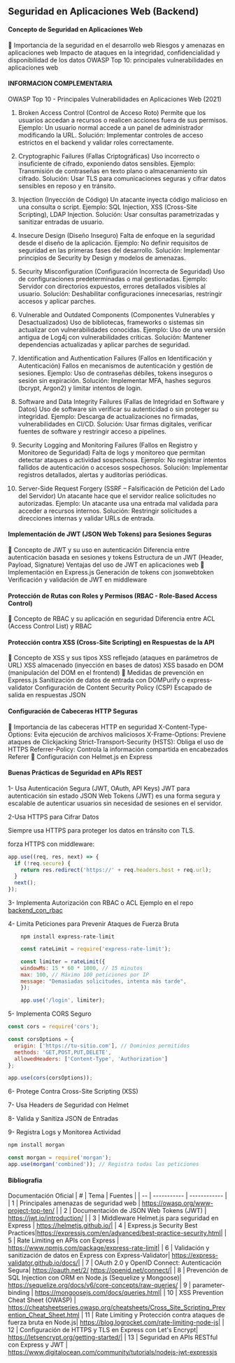 ## Seguridad en Aplicaciones Web (Backend)
#### Concepto de Seguridad en Aplicaciones Web
🔹 Importancia de la seguridad en el desarrollo web
Riesgos y amenazas en aplicaciones web
Impacto de ataques en la integridad, confidencialidad y disponibilidad de los datos
OWASP Top 10: principales vulnerabilidades en aplicaciones web

#### INFORMACION COMPLEMENTARIA

OWASP Top 10 - Principales Vulnerabilidades en Aplicaciones Web (2021)
1. Broken Access Control (Control de Acceso Roto)
    Permite que los usuarios accedan a recursos o realicen acciones fuera de sus permisos.
    Ejemplo: Un usuario normal accede a un panel de administrador modificando la URL.
    Solución: Implementar controles de acceso estrictos en el backend y validar roles correctamente.

2. Cryptographic Failures (Fallas Criptográficas)
    Uso incorrecto o insuficiente de cifrado, exponiendo datos sensibles.
    Ejemplo: Transmisión de contraseñas en texto plano o almacenamiento sin cifrado.
    Solución: Usar TLS para comunicaciones seguras y cifrar datos sensibles en reposo y en tránsito.

3. Injection (Inyección de Código)
    Un atacante inyecta código malicioso en una consulta o script.
    Ejemplo: SQL Injection, XSS (Cross-Site Scripting), LDAP Injection.
    Solución: Usar consultas parametrizadas y sanitizar entradas de usuario.

4. Insecure Design (Diseño Inseguro)
    Falta de enfoque en la seguridad desde el diseño de la aplicación.
    Ejemplo: No definir requisitos de seguridad en las primeras fases del desarrollo.
    Solución: Implementar principios de Security by Design y modelos de amenazas.

5. Security Misconfiguration (Configuración Incorrecta de Seguridad)
    Uso de configuraciones predeterminadas o mal gestionadas.
    Ejemplo: Servidor con directorios expuestos, errores detallados visibles al usuario.
    Solución: Deshabilitar configuraciones innecesarias, restringir accesos y aplicar parches.

6. Vulnerable and Outdated Components (Componentes Vulnerables y Desactualizados)
    Uso de bibliotecas, frameworks o sistemas sin actualizar con vulnerabilidades conocidas.
    Ejemplo: Uso de una versión antigua de Log4j con vulnerabilidades críticas.
    Solución: Mantener dependencias actualizadas y aplicar parches de seguridad.

7. Identification and Authentication Failures (Fallos en Identificación y Autenticación)
    Fallos en mecanismos de autenticación y gestión de sesiones.
    Ejemplo: Uso de contraseñas débiles, tokens inseguros o sesión sin expiración.
    Solución: Implementar MFA, hashes seguros (bcrypt, Argon2) y limitar intentos de login.

8. Software and Data Integrity Failures (Fallas de Integridad en Software y Datos)
    Uso de software sin verificar su autenticidad o sin proteger su integridad.
    Ejemplo: Descarga de actualizaciones no firmadas, vulnerabilidades en CI/CD.
    Solución: Usar firmas digitales, verificar fuentes de software y restringir acceso a pipelines.

9. Security Logging and Monitoring Failures (Fallos en Registro y Monitoreo de Seguridad)
    Falta de logs y monitoreo que permitan detectar ataques o actividad sospechosa.
    Ejemplo: No registrar intentos fallidos de autenticación o accesos sospechosos.
    Solución: Implementar registros detallados, alertas y auditorías periódicas.

10. Server-Side Request Forgery (SSRF – Falsificación de Petición del Lado del Servidor)
    Un atacante hace que el servidor realice solicitudes no autorizadas.
    Ejemplo: Un atacante usa una entrada mal validada para acceder a recursos internos.
    Solución: Restringir solicitudes a direcciones internas y validar URLs de entrada.

#### Implementación de JWT (JSON Web Tokens) para Sesiones Seguras
🔹 Concepto de JWT y su uso en autenticación
Diferencia entre autenticación basada en sesiones y tokens
Estructura de un JWT (Header, Payload, Signature)
Ventajas del uso de JWT en aplicaciones web
🔹 Implementación en Express.js
Generación de tokens con jsonwebtoken
Verificación y validación de JWT en middleware

#### Protección de Rutas con Roles y Permisos (RBAC - Role-Based Access Control)
🔹 Concepto de RBAC y su aplicación en seguridad
Diferencia entre ACL (Access Control List) y RBAC


#### Protección contra XSS (Cross-Site Scripting) en Respuestas de la API
🔹 Concepto de XSS y sus tipos
XSS reflejado (ataques en parámetros de URL)
XSS almacenado (inyección en bases de datos)
XSS basado en DOM (manipulación del DOM en el frontend)
🔹 Medidas de prevención en Express.js
Sanitización de datos de entrada con DOMPurify o express-validator
Configuración de Content Security Policy (CSP)
Escapado de salida en respuestas JSON


#### Configuración de Cabeceras HTTP Seguras
🔹 Importancia de las cabeceras HTTP en seguridad
X-Content-Type-Options: Evita ejecución de archivos maliciosos
X-Frame-Options: Previene ataques de Clickjacking
Strict-Transport-Security (HSTS): Obliga el uso de HTTPS
Referrer-Policy: Controla la información compartida en encabezados Referer
🔹 Configuración con Helmet.js en Express


#### Buenas Prácticas de Seguridad en APIs REST
1- Usa Autenticación Segura (JWT, OAuth, API Keys)
    JWT para autenticación sin estado
    JSON Web Tokens (JWT) es una forma segura y escalable de autenticar usuarios sin necesidad de sesiones en el servidor.

2-Usa HTTPS para Cifrar Datos

Siempre usa HTTPS para proteger los datos en tránsito con TLS.

forza HTTPS con middleware:

```js
app.use((req, res, next) => {
  if (!req.secure) {
    return res.redirect('https://' + req.headers.host + req.url);
  }
  next();
});
```

 3- Implementa Autorización con RBAC o ACL
    Ejemplo en  el repo [backend_con_rbac](/proyectos/backend_con_rbac/server.js)
 
 4- Limita Peticiones para Prevenir Ataques de Fuerza Bruta

```SH
    npm install express-rate-limit
```
```js
    const rateLimit = require('express-rate-limit');

    const limiter = rateLimit({
    windowMs: 15 * 60 * 1000, // 15 minutos
    max: 100, // Máximo 100 peticiones por IP
    message: "Demasiadas solicitudes, intenta más tarde",
    });

    app.use('/login', limiter);
```

5- Implementa CORS Seguro

```js
const cors = require('cors');

const corsOptions = {
  origin: ['https://tu-sitio.com'], // Dominios permitidos
  methods: 'GET,POST,PUT,DELETE',
  allowedHeaders: ['Content-Type', 'Authorization']
};

app.use(cors(corsOptions));
```

6- Protege Contra Cross-Site Scripting (XSS)

7- Usa Headers de Seguridad con Helmet

8- Valida y Sanitiza JSON de Entradas

9- Registra Logs y Monitorea Actividad
```sh
npm install morgan
```
```js
const morgan = require('morgan');
app.use(morgan('combined')); // Registra todas las peticiones
```

#### Bibliografia
Documentación Oficial
| # | Tema | Fuentes |
| -- | ----------- | ------------ |
| 1 | Principales amenazas de seguridad web | https://owasp.org/www-project-top-ten/ |
| 2 | Documentación de JSON Web Tokens (JWT) | https://jwt.io/introduction/ |
| 3 | Middleware Helmet.js para seguridad en Express | https://helmetjs.github.io/|
| 4 | Express.js Security Best Practices|https://expressjs.com/en/advanced/best-practice-security.html| 
| 5 | Rate Limiting en APIs con Express | https://www.npmjs.com/package/express-rate-limit|
| 6 | Validación y sanitización de datos en Express con Express-Validator| https://express-validator.github.io/docs/| 
| 7 | OAuth 2.0 y OpenID Connect: Autenticación Segura| https://oauth.net/2/  https://openid.net/connect/| 
| 8 | Prevención de SQL Injection con ORM en Node.js (Sequelize y Mongoose)| https://sequelize.org/docs/v6/core-concepts/raw-queries/
| 9 | parameter-binding | https://mongoosejs.com/docs/queries.html| 
| 10 | XSS Prevention Cheat Sheet (OWASP) | https://cheatsheetseries.owasp.org/cheatsheets/Cross_Site_Scripting_Prevention_Cheat_Sheet.html
| 11 | Rate Limiting y Protección contra ataques de fuerza bruta en Node.js| https://blog.logrocket.com/rate-limiting-node-js| 
| 12 | Configuración de HTTPS y TLS en Express con Let's Encrypt| https://letsencrypt.org/getting-started/| 
| 13 | Seguridad en APIs RESTful con Express y JWT | https://www.digitalocean.com/community/tutorials/nodejs-jwt-expressjs

